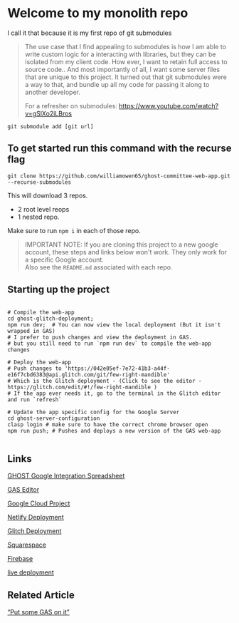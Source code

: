 # Welcome to my monolith repo

I call it that because it is my first repo of git submodules

> The use case that I find appealing to submodules is how I am able to write custom logic for a interacting with libraries, but they can be isolated from my client code. How ever, I want to retain full access to source code.. And most importantly of all, I want some server files that are unique to this project.  It turned out that git submodules were a way to that, and bundle up all my code for passing it along to another developer.
>
> For a refresher on submodules:  https://www.youtube.com/watch?v=gSlXo2iLBros

`git submodule add [git url]`


## To get started run this command with the recurse flag

`git clone https://github.com/williamowen65/ghost-committee-web-app.git --recurse-submodules`


This will download 3 repos.
- 2 root level reops
- 1 nested repo.

Make sure to run `npm i` in each of those repo.

> IMPORTANT NOTE: If you are cloning this project to a new google account, these steps and links below won't work. They only work for a specific Google account.  
> Also see the `README.md` associated with each repo. 


## Starting up the project

```

# Compile the web-app
cd ghost-glitch-deployment;
npm run dev;  # You can now view the local deployment (But it isn't wrapped in GAS)
# I prefer to push changes and view the deployment in GAS. 
# but you still need to run `npm run dev` to compile the web-app changes

# Deploy the web-app
# Push changes to 'https://042e05ef-7e72-41b3-a44f-e16f7cbd6383@api.glitch.com/git/few-right-mandible' 
# Which is the Glitch deployment - (Click to see the editor - https://glitch.com/edit/#!/few-right-mandible )
# If the app ever needs it, go to the terminal in the Glitch editor and run `refresh`

# Update the app specific config for the Google Server
cd ghost-server-configuration
clasp login # make sure to have the correct chrome browser open
npm run push; # Pushes and deploys a new version of the GAS web-app


```

## Links

[GHOST Google Integration Spreadsheet](https://docs.google.com/spreadsheets/d/1sAka-Rs4LhHhkX3J4s7SaDlpIXEdv5R5Qm7meGIL6Wk/edit?gid=0#gid=0)

[GAS Editor](https://script.google.com/u/0/home/projects/1tXR1MZfheGId3kRfpmw4E4SSgdymw21h7lfeQTKdDhRjeQWHVSe86Hn8/edit)

[Google Cloud Project](https://console.cloud.google.com/welcome/new?hl=en&inv=1&invt=AblRKw&project=ghost-d319b)

[Netlify Deployment](https://app.netlify.com/sites/musical-meerkat-beaded/overview)

[Glitch Deployment](https://glitch.com/edit/#!/few-right-mandible)

[Squarespace](https://jaguar-sunflower-y9fm.squarespace.com/config/)

[Firebase](https://console.firebase.google.com/u/0/project/ghost-d319b/overview)

[live deployment](https://members.gigharboropenstudiotour.org/)

## Related Article

[“Put some GAS on it”](https://medium.com/@william.owen.dev/put-some-gas-on-it-51b1612f5444)
